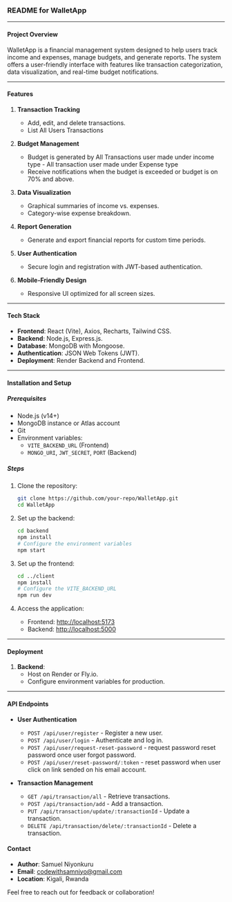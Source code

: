 ### README for WalletApp

---

#### **Project Overview**
WalletApp is a financial management system designed to help users track income and expenses, manage budgets, and generate reports. The system offers a user-friendly interface with features like transaction categorization, data visualization, and real-time budget notifications.

---

#### **Features**
1. **Transaction Tracking**
   - Add, edit, and delete transactions.
   - List All Users Transactions

2. **Budget Management**
   - Budget is generated by All Transactions user made under income type - All transaction user made under Expense type
   - Receive notifications when the budget is exceeded or budget is on 70% and above.
    

3. **Data Visualization**
   - Graphical summaries of income vs. expenses.
   - Category-wise expense breakdown.

4. **Report Generation**
   - Generate and export financial reports for custom time periods.

5. **User Authentication**
   - Secure login and registration with JWT-based authentication.

6. **Mobile-Friendly Design**
   - Responsive UI optimized for all screen sizes.

---

#### **Tech Stack**
- **Frontend**: React (Vite), Axios, Recharts, Tailwind CSS.
- **Backend**: Node.js, Express.js.
- **Database**: MongoDB with Mongoose.
- **Authentication**: JSON Web Tokens (JWT).
- **Deployment**:  Render Backend and Frontend.

---

#### **Installation and Setup**

##### **Prerequisites**
- Node.js (v14+)
- MongoDB instance or Atlas account
- Git
- Environment variables:
  - `VITE_BACKEND_URL` (Frontend)
  - `MONGO_URI`, `JWT_SECRET`, `PORT` (Backend)

##### **Steps**
1. Clone the repository:
   ```bash
   git clone https://github.com/your-repo/WalletApp.git
   cd WalletApp
   ```

2. Set up the backend:
   ```bash
   cd backend
   npm install
   # Configure the environment variables
   npm start
   ```

3. Set up the frontend:
   ```bash
   cd ../client
   npm install
   # Configure the VITE_BACKEND_URL
   npm run dev
   ```

4. Access the application:
   - Frontend: [http://localhost:5173](http://localhost:5173)
   - Backend: [http://localhost:5000](http://localhost:5000)

---

#### **Deployment**
1. **Backend**:
   - Host on Render or Fly.io.
   - Configure environment variables for production.
---

#### **API Endpoints**

- **User Authentication**
  - `POST /api/user/register` - Register a new user.
  - `POST /api/user/login` - Authenticate and log in.
  - `POST /api/user/request-reset-password` - request password reset password once user forgot password.
  - `POST /api/user/reset-password/:token` - reset password when user click on link sended on his email account.

- **Transaction Management**
  - `GET /api/transaction/all` - Retrieve transactions.
  - `POST /api/transaction/add` - Add a transaction.
  - `PUT /api/transaction/update/:transactionId` - Update a transaction.
  - `DELETE /api/transaction/delete/:transactionId` - Delete a transaction.

#### **Contact**
- **Author**: Samuel Niyonkuru  
- **Email**: codewithsamniyo@gmail.com  
- **Location**: Kigali, Rwanda

Feel free to reach out for feedback or collaboration!
